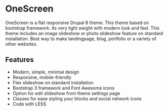 # OneScreen

OneScreen is a flat responsive Drupal 8 theme. This theme based on bootstrap framework. Its very light weight with modern look and feel. This theme includes an image slideshow or photo slideshow feature on standard installation. Best way to make landingpage, blog, portfolio or a variety of other websites.

## Features
* Modern, simple, minimal design
* Responsive, mobile-friendly
* Flex slideshow on standard installation
* Bootstrap 3 framework and Font Awesome icons
* Option for edit slideshow from theme settings page
* Classes for ease styling your blocks and social network icons
* Code with LESS
